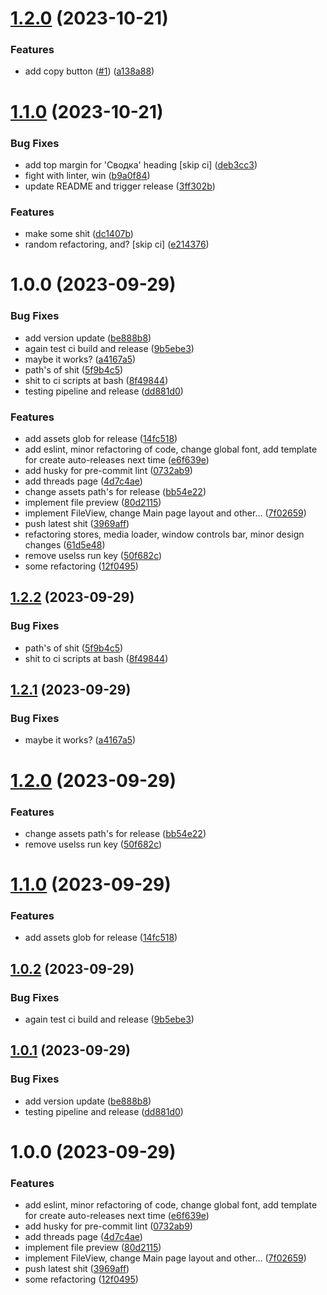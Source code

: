 # [1.2.0](https://github.com/d0kur0/webm-desktop/compare/v1.1.0...v1.2.0) (2023-10-21)

### Features

- add copy button ([#1](https://github.com/d0kur0/webm-desktop/issues/1)) ([a138a88](https://github.com/d0kur0/webm-desktop/commit/a138a88ece295bc1d0131d317870f815c483620c))

# [1.1.0](https://github.com/d0kur0/webm-desktop/compare/v1.0.0...v1.1.0) (2023-10-21)

### Bug Fixes

- add top margin for 'Сводка' heading [skip ci] ([deb3cc3](https://github.com/d0kur0/webm-desktop/commit/deb3cc371be1deb00d9740137024896809ae52c9))
- fight with linter, win ([b9a0f84](https://github.com/d0kur0/webm-desktop/commit/b9a0f84882a8cfc9e21bc7b3f56432dda58cd338))
- update README and trigger release ([3ff302b](https://github.com/d0kur0/webm-desktop/commit/3ff302b560f4accc8c8be0f78614fb1fa0f8716a))

### Features

- make some shit ([dc1407b](https://github.com/d0kur0/webm-desktop/commit/dc1407bf0cc40e9de27bb6ae90ae82b3d302d992))
- random refactoring, and? [skip ci] ([e214376](https://github.com/d0kur0/webm-desktop/commit/e214376cbe70dbebd0cefaeccb1a33c9602ed328))

# 1.0.0 (2023-09-29)

### Bug Fixes

- add version update ([be888b8](https://github.com/d0kur0/webm-desktop/commit/be888b897675adaea5db24a748b8f566b3ae8522))
- again test ci build and release ([9b5ebe3](https://github.com/d0kur0/webm-desktop/commit/9b5ebe35801ab867345bf134f41d3352c99d4806))
- maybe it works? ([a4167a5](https://github.com/d0kur0/webm-desktop/commit/a4167a5cbb5a2f3d9934340cbe117aa02c47a48b))
- path's of shit ([5f9b4c5](https://github.com/d0kur0/webm-desktop/commit/5f9b4c52da7cd39c13f8995a166991910abed4d9))
- shit to ci scripts at bash ([8f49844](https://github.com/d0kur0/webm-desktop/commit/8f498440337bf3adf38be884ecfd19623dfb49b9))
- testing pipeline and release ([dd881d0](https://github.com/d0kur0/webm-desktop/commit/dd881d061077cb72c3e97a49145e4a292ec498bc))

### Features

- add assets glob for release ([14fc518](https://github.com/d0kur0/webm-desktop/commit/14fc518b9bb531635f56adcfc616101219a4190c))
- add eslint, minor refactoring of code, change global font, add template for create auto-releases next time ([e6f639e](https://github.com/d0kur0/webm-desktop/commit/e6f639ed01683e77d1cfcac192b8d6aea162256f))
- add husky for pre-commit lint ([0732ab9](https://github.com/d0kur0/webm-desktop/commit/0732ab99087d192f34034bc31d06fb47d81717df))
- add threads page ([4d7c4ae](https://github.com/d0kur0/webm-desktop/commit/4d7c4aeb611b82b1cdc87ace768a1aec0a81119e))
- change assets path's for release ([bb54e22](https://github.com/d0kur0/webm-desktop/commit/bb54e228b16de1c6b82a64228f84f60845eb9aeb))
- implement file preview ([80d2115](https://github.com/d0kur0/webm-desktop/commit/80d2115503c78a4d9925b4064f48e702fec66a7e))
- implement FileView, change Main page layout and other... ([7f02659](https://github.com/d0kur0/webm-desktop/commit/7f02659cd0d58ec8c1bb7d3b19e3f963c28e74d2))
- push latest shit ([3969aff](https://github.com/d0kur0/webm-desktop/commit/3969aff7c699767a27efa6e18205c21a4e7750ad))
- refactoring stores, media loader, window controls bar, minor design changes ([61d5e48](https://github.com/d0kur0/webm-desktop/commit/61d5e488760ced8c4b8ee3fc9daa9e4937cce9ab))
- remove uselss run key ([50f682c](https://github.com/d0kur0/webm-desktop/commit/50f682ca7e6e54603426d0a36528a3113b6c98bd))
- some refactoring ([12f0495](https://github.com/d0kur0/webm-desktop/commit/12f04953e95ca1583565df1d8a77c7768256116d))

## [1.2.2](https://github.com/d0kur0/webm-desktop/compare/v1.2.1...v1.2.2) (2023-09-29)

### Bug Fixes

- path's of shit ([5f9b4c5](https://github.com/d0kur0/webm-desktop/commit/5f9b4c52da7cd39c13f8995a166991910abed4d9))
- shit to ci scripts at bash ([8f49844](https://github.com/d0kur0/webm-desktop/commit/8f498440337bf3adf38be884ecfd19623dfb49b9))

## [1.2.1](https://github.com/d0kur0/webm-desktop/compare/v1.2.0...v1.2.1) (2023-09-29)

### Bug Fixes

- maybe it works? ([a4167a5](https://github.com/d0kur0/webm-desktop/commit/a4167a5cbb5a2f3d9934340cbe117aa02c47a48b))

# [1.2.0](https://github.com/d0kur0/webm-desktop/compare/v1.1.0...v1.2.0) (2023-09-29)

### Features

- change assets path's for release ([bb54e22](https://github.com/d0kur0/webm-desktop/commit/bb54e228b16de1c6b82a64228f84f60845eb9aeb))
- remove uselss run key ([50f682c](https://github.com/d0kur0/webm-desktop/commit/50f682ca7e6e54603426d0a36528a3113b6c98bd))

# [1.1.0](https://github.com/d0kur0/webm-desktop/compare/v1.0.2...v1.1.0) (2023-09-29)

### Features

- add assets glob for release ([14fc518](https://github.com/d0kur0/webm-desktop/commit/14fc518b9bb531635f56adcfc616101219a4190c))

## [1.0.2](https://github.com/d0kur0/webm-desktop/compare/v1.0.1...v1.0.2) (2023-09-29)

### Bug Fixes

- again test ci build and release ([9b5ebe3](https://github.com/d0kur0/webm-desktop/commit/9b5ebe35801ab867345bf134f41d3352c99d4806))

## [1.0.1](https://github.com/d0kur0/webm-desktop/compare/v1.0.0...v1.0.1) (2023-09-29)

### Bug Fixes

- add version update ([be888b8](https://github.com/d0kur0/webm-desktop/commit/be888b897675adaea5db24a748b8f566b3ae8522))
- testing pipeline and release ([dd881d0](https://github.com/d0kur0/webm-desktop/commit/dd881d061077cb72c3e97a49145e4a292ec498bc))

# 1.0.0 (2023-09-29)

### Features

- add eslint, minor refactoring of code, change global font, add template for create auto-releases next time ([e6f639e](https://github.com/d0kur0/webm-desktop/commit/e6f639ed01683e77d1cfcac192b8d6aea162256f))
- add husky for pre-commit lint ([0732ab9](https://github.com/d0kur0/webm-desktop/commit/0732ab99087d192f34034bc31d06fb47d81717df))
- add threads page ([4d7c4ae](https://github.com/d0kur0/webm-desktop/commit/4d7c4aeb611b82b1cdc87ace768a1aec0a81119e))
- implement file preview ([80d2115](https://github.com/d0kur0/webm-desktop/commit/80d2115503c78a4d9925b4064f48e702fec66a7e))
- implement FileView, change Main page layout and other... ([7f02659](https://github.com/d0kur0/webm-desktop/commit/7f02659cd0d58ec8c1bb7d3b19e3f963c28e74d2))
- push latest shit ([3969aff](https://github.com/d0kur0/webm-desktop/commit/3969aff7c699767a27efa6e18205c21a4e7750ad))
- some refactoring ([12f0495](https://github.com/d0kur0/webm-desktop/commit/12f04953e95ca1583565df1d8a77c7768256116d))
